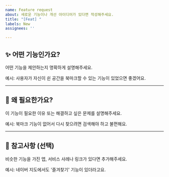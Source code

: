 ```yaml
---
name: Feature request
about: 새로운 기능이나 개선 아이디어가 있다면 작성해주세요.
title: "[Feat] "
labels: New
assignees: ''

---
```


## ✨ 어떤 기능인가요?
어떤 기능을 제안하는지 명확하게 설명해주세요.

예시: 사용자가 자신이 쉰 공간을 북마크할 수 있는 기능이 있었으면 좋겠어요.

---

## 🙋 왜 필요한가요?
이 기능이 필요한 이유 또는 해결하고 싶은 문제를 설명해주세요.

예시: 북마크 기능이 없어서 다시 찾으려면 검색해야 하고 불편해요.

---

## 📌 참고사항 (선택)
비슷한 기능을 가진 앱, 서비스 사례나 링크가 있다면 추가해주세요.

예시: 네이버 지도에서도 '즐겨찾기' 기능이 있더라고요.
